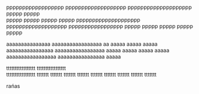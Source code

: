 ###
 pppppppppppppppppp
 ppppppppppppppppppp
 pppppppppppppppppppp
 ppppp          ppppp            
 ppppp          ppppp
 ppppp          ppppp
 pppppppppppppppppppp
 ppppppppppppppppppp
 ppppppppppppppppp
 ppppp
 ppppp
 ppppp
 ppppp      
 ppppp 

  aaaaaaaaaaaaaaa
 aaaaaaaaaaaaaaaaa
 aa          aaaaa
             aaaaa
             aaaaa
  aaaaaaaaaaaaaaaa
 aaaaaaaaaaaaaaaaa
 aaaaa       aaaaa
 aaaaa       aaaaa
 aaaaaaaaaaaaaaaaa
  aaaaaaaaaaaaaaaa
             aaaaa   

 ttttttttttttttttt
 ttttttttttttttttt   
 ttttttttttttttttt
     ttttttt
     ttttttt
     ttttttt
     ttttttt
     ttttttt
     ttttttt
     ttttttt
     ttttttt
     ttttttt

  rańas
